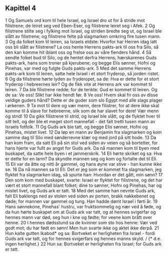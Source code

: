 ## Kapittel 4

1 Og Samuels ord kom til hele Israel, og Israel dro ut for å stride mot filistrene; de leiret seg ved Eben-Eser, og filistrene leiret seg i Afek.
2 Og filistrene stilte seg i fylking mot Israel, og striden bredte seg ut, og Israel ble slått av filistrene; og filistrene felte på slagmarken omkring fire tusen mann.
3 Og da folket kom til leiren, sa Israels eldste: Hvorfor har Herren idag latt oss bli slått av filistrene? La oss hente Herrens pakts-ark til oss fra Silo, så den kan komme hit iblant oss og frelse oss av våre fienders hånd.
4 Så sendte folket bud til Silo, og de hentet derfra Herrens, hærskarenes Guds pakts-ark, hans som troner på kjerubene; og begge Elis sønner, Hofni og Pinehas, var med og fulgte Guds pakts-ark.
5 Med det samme Herrens pakts-ark kom til leiren, satte hele Israel i et stort fryderop, så jorden ristet.
6 Og da filistrene hørte lyden av fryderopet, sa de: Hva er dette for et stort fryderop i hebreernes leir? Og de fikk vite at Herrens ark var kommet til leiren.
7 Da ble filistrene redde; for de tenkte: Gud er kommet til leiren. Og de sa: Ve oss! Slikt har ikke hendt før.
8 Ve oss! Hvem skal fri oss av disse veldige guders hånd? Dette er de guder som slo Egypt med alle slags plager i ørkenen.
9 Ta mot til dere og vær menn, dere filistrer, for at dere ikke skal komme til å slave for hebreerne, slik som de har slavet for dere! Vær menn og strid!
10 Da gikk filistrene til strid, og Israel ble slått, og de flyktet hver til sitt telt, og der ble et meget stort mannefall - det falt tretti tusen mann av Israels fotfolk.
11 Og Guds ark ble tatt, og begge Elis sønner, Hofni og Pinehas, mistet livet.
12 Da løp en mann av Benjamin fra slagmarken og kom samme dag til Silo med sønderrevne klær og med jord på sitt hode.
13 Da han kom fram, da satt Eli på sin stol ved siden av veien og så bortetter, for hans hjerte var fullt av angst for Guds ark. Da nå mannen kom til byen med buskapet, da satte hele byen i et jammerskrik.
14 Eli hørte skriket og sa: Hva er dette for en larm? Da skyndte mannen seg og kom og fortalte det til Eli.
15 Eli var da åtte og nitti år gammel, og hans øyne var stive - han kunne ikke se.
16 Da nå mannen sa til Eli: Det er jeg som er kommet fra slagmarken, jeg flyktet fra slagmarken idag, så spurte han: Hvordan er det gått, min sønn?
17 Den som kom med buskapet, svarte: Israel er flyktet for filistrene, og det har vært et stort mannefall blant folket; dine to sønner, Hofni og Pinehas, har og mistet livet, og Guds ark er tatt.
18 Med det samme han nevnte Guds ark, falt Eli baklengs ned av stolen ved siden av porten, brakk nakkebenet og døde; for mannen var gammel og tung. Han hadde dømt Israel i førti år.
19 Hans sønnekone, Pinehas' hustru, var fruktsommelig og nær ved å føde, og da hun hørte buskapet om at Guds ark var tatt, og at hennes svigerfar og hennes mann var død, seg hun i kne og fødte; for veene kom brått over henne.
20 I hennes dødsstund sa de kvinner som sto hos henne: Vær ved godt mot; du har født en sønn! Men hun svarte ikke og aktet ikke derpå.
21 Hun kalte gutten Ikabod* og sa: Bortveket er herligheten fra Israel - fordi Guds ark var tatt, og for hennes svigerfars og hennes manns skyld. / {* d.e. ingen herlighet.}
22 Hun sa: Bortveket er herligheten fra Israel; for Guds ark er tatt.
